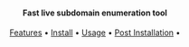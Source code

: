 <h4 align="center">Fast live subdomain enumeration tool</h4>

<p align="center">
  <a href="#features">Features</a> •
  <a href="#installation">Install</a> •
  <a href="#running-subshot">Usage</a> •
  <a href="#post-installation-instructions">Post Installation</a> •
</p>
